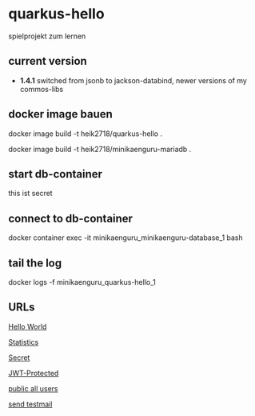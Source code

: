 # quarkus-hello
spielprojekt zum lernen

## current version

* __1.4.1__ switched from jsonb to jackson-databind, newer versions of my commos-libs


## docker image bauen

docker image build -t heik2718/quarkus-hello .

docker image build -t heik2718/minikaenguru-mariadb .

## start db-container

this ist secret

## connect to db-container

docker container exec -it minikaenguru_minikaenguru-database_1 bash

## tail the log

docker logs -f minikaenguru_quarkus-hello_1

## URLs

[Hello World](https://mathe-jung-alt.de/quarkus-hello/hello/world)

[Statistics](https://mathe-jung-alt.de/quarkus-hello/statistics)

[Secret](https://mathe-jung-alt.de/quarkus-hello/secret)

[JWT-Protected](https://mathe-jung-alt.de/quarkus-hello/secured/admins)

[public all users](https://mathe-jung-alt.de/quarkus-hello/secured/public)

[send testmail](https://mathe-jung-alt.de/quarkus-hello/mail)